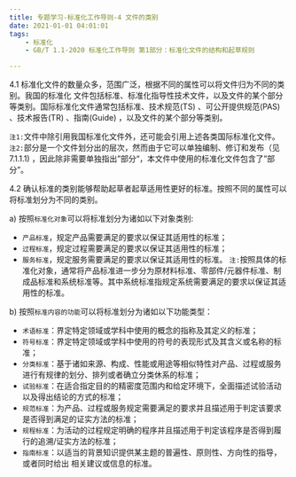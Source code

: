 ```yaml
---
title: 专题学习-标准化工作导则-4 文件的类别
date: 2021-01-01 04:01:01
tags: 
	- 标准化
	- GB/T 1.1-2020 标准化工作导则 第1部分：标准化文件的结构和起草规则

---
```


4.1 标准化文件的数量众多，范围广泛，根据不同的属性可以将文件归为不同的类别。我国的标准化
文件包括标准、标准化指导性技术文件，以及文件的某个部分等类别。国际标准化文件通常包括标准、技术规范(TS) 、可公开提供规范(PAS) 、技术报告(TR) 、指南(Guide) ，以及文件的某个部分等类别。

`注1:`文件中除引用我国标准化文件外，还可能会引用上述各类国际标准化文件。
`注2:`部分是一个文件划分出的层次，然而由于它可以单独编制、修订和发布（见7.1.1.1) ，因此除非需要单独指出”部分“，本文件中使用的标准化文件包含了”部分”。

4.2 确认标准的类别能够帮助起草者起草适用性更好的标准。按照不同的属性可以将标准划分为不同的类别。

a) 按照`标准化对象`可以将标准划分为诸如以下对象类别:
- `产品标准`，规定产品需要满足的要求以保证其适用性的标准；
- `过程标准`，规定过程需要满足的要求以保证其适用性的标准；
- `服务标准`，规定服务需要满足的要求以保证其适用性的标准。
`注:`按照具体的标准化对象，通常将产品标准进一步分为原材料标准、零部件/元器件标准、制成品标准和系统标准等。其中系统标准指规定系统需要满足的要求以保证其适用性的标准。

b) 按照`标准内容的功能`可以将标准划分为诸如以下功能类型：
- `术语标准`：界定特定领域或学科中使用的概念的指称及其定义的标准；
- `符号标准`：界定特定领域或学科中使用的符号的表现形式及其含义或名称的标准；
- `分类标准`：基于诸如来源、构成、性能或用途等相似特性对产品、过程或服务进行有规律的划分、排列或者确立分类休系的标准；
- `试验标准`：在适合指定目的的精密度范围内和给定环境下，全面描述试验活动以及得出结论的方式的标准；
- `规范标准`：为产品、过程或服务规定需要满足的要求并且描述用于判定该要求是否得到满足的证实方法的标准；
- `规程标准`：为活动的过程规定明确的程序并且描述用于判定该程序是否得到履行的追溯/证实方法的标准；
- `指南标准`：以适当的背景知识提供某主题的普遍性、原则性、方向性的指导，或者同时给出
相关建议或信息的标准。